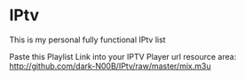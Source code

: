 # IPtv
This is my personal fully functional IPtv list

Paste this Playlist Link into your IPTV Player url resource area:
http://github.com/dark-N00B/IPtv/raw/master/mix.m3u
